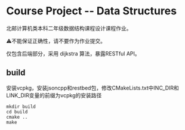 # Course Project -- Data Structures

北邮计算机类本科二年级数据结构课程设计课程作业。

:warning:不能保证正确性，请不要作为作业提交。

仅包含后端部分，采用 dijkstra 算法，暴露RESTful API。

## build

安装vcpkg，安装jsoncpp和restbed包，修改CMakeLists.txt中INC\_DIR和LINK\_DIR变量的前缀为vcpkg的安装路径

```shell
mkdir build
cd build
cmake ..
make
```